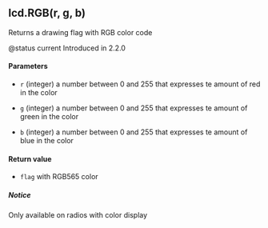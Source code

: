 <!-- This file was generated by the script. Do not edit it, any changes will be lost! -->

## lcd.RGB(r, g, b)



Returns a drawing flag with RGB color code

@status current Introduced in 2.2.0


#### Parameters

* `r` (integer) a number between 0 and 255 that expresses te amount of red in the color

* `g` (integer) a number between 0 and 255 that expresses te amount of green in the color

* `b` (integer) a number between 0 and 255 that expresses te amount of blue in the color



#### Return value

* `flag` with RGB565 color



##### Notice
Only available on radios with color display


